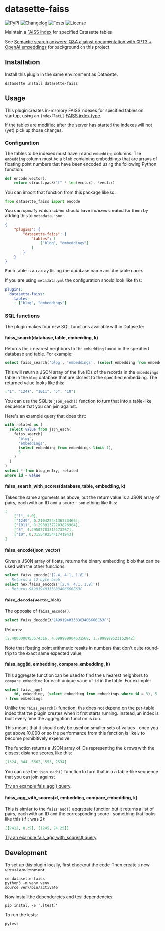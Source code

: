 # datasette-faiss

[![PyPI](https://img.shields.io/pypi/v/datasette-faiss.svg)](https://pypi.org/project/datasette-faiss/)
[![Changelog](https://img.shields.io/github/v/release/simonw/datasette-faiss?include_prereleases&label=changelog)](https://github.com/simonw/datasette-faiss/releases)
[![Tests](https://github.com/simonw/datasette-faiss/workflows/Test/badge.svg)](https://github.com/simonw/datasette-faiss/actions?query=workflow%3ATest)
[![License](https://img.shields.io/badge/license-Apache%202.0-blue.svg)](https://github.com/simonw/datasette-faiss/blob/main/LICENSE)

Maintain a [FAISS index](https://github.com/facebookresearch/faiss) for specified Datasette tables

See [Semantic search answers: Q&A against documentation with GPT3 + OpenAI embeddings](https://simonwillison.net/2023/Jan/13/semantic-search-answers/) for background on this project.

## Installation

Install this plugin in the same environment as Datasette.

    datasette install datasette-faiss

## Usage

This plugin creates in-memory FAISS indexes for specified tables on startup, using an `IndexFlatL2` [FAISS index type](https://github.com/facebookresearch/faiss/wiki/Faiss-indexes).

If the tables are modified after the server has started the indexes will not (yet) pick up those changes.

### Configuration

The tables to be indexed must have `id` and `embedding` columns. The `embedding` column must be a `blob` containing embeddings that are arrays of floating point numbers that have been encoded using the following Python function:

```python
def encode(vector):
    return struct.pack("f" * len(vector), *vector)
```
You can import that function from this package like so:
```python
from datasette_faiss import encode
```
You can specify which tables should have indexes created for them by adding this to `metadata.json`:
```json
{
    "plugins": {
        "datasette-faiss": {
            "tables": [
                ["blog", "embeddings"]
            ]
        }
    }
}
```
Each table is an array listing the database name and the table name.

If you are using `metadata.yml` the configuration should look like this:

```yaml
plugins:
  datasette-faiss:
    tables:
    - ["blog", "embeddings"]
```

### SQL functions

The plugin makes four new SQL functions available within Datasette:

#### faiss_search(database, table, embedding, k)
  
Returns the `k` nearest neighbors to the `embedding` found in the specified database and table. For example:
```sql
select faiss_search('blog', 'embeddings', (select embedding from embeddings where id = 3), 5)
```
This will return a JSON array of the five IDs of the records in the `embeddings` table in the `blog` database that are closest to the specified embedding. The returned value looks like this:

```json
["1", "1249", "1011", "5", "10"]
```
You can use the SQLite `json_each()` function to turn that into a table-like sequence that you can join against.

Here's an example query that does that:

```sql
with related as (
  select value from json_each(
    faiss_search(
      'blog',
      'embeddings',
      (select embedding from embeddings limit 1),
      5
    )
  )
)
select * from blog_entry, related
where id = value
```
#### faiss_search_with_scores(database, table, embedding, k)

Takes the same arguments as above, but the return value is a JSON array of pairs, each with an ID and a score - something like this:

```json
[
    ["1", 0.0],
    ["1249", 0.21042244136333466],
    ["1011", 0.29391372203826904],
    ["5", 0.29505783319473267],
    ["10", 0.31554925441741943]
]
```

#### faiss_encode(json_vector)

Given a JSON array of floats, returns the binary embedding blob that can be used with the other functions:

```sql
select faiss_encode('[2.4, 4.1, 1.8]')
-- Returns a 12 byte blob
select hex(faiss_encode('[2.4, 4.1, 1.8]'))
-- Returns 9A991940333383406666E63F
```

#### faiss_decode(vector_blob)

The opposite of `faiss_encode()`.

```sql
select faiss_decode(X'9A991940333383406666E63F')
```
Returns:
```json
[2.4000000953674316, 4.099999904632568, 1.7999999523162842]
```
Note that floating point arithmetic results in numbers that don't quite round-trip to the exact same expected value.

#### faiss_agg(id, embedding, compare_embedding, k)

This aggregate function can be used to find the `k` nearest neighbors to `compare_embedding` for each unique value of `id` in the table. For example:

```sql
select faiss_agg(
    id, embedding, (select embedding from embeddings where id = 3), 5
) from embeddings
```
Unlike the `faiss_search()` function, this does not depend on the per-table index that the plugin creates when it first starts running. Instead, an index is built every time the aggregation function is run.

This means that it should only be used on smaller sets of values - once you get above 10,000 or so the performance from this function is likely to become prohibitively expensive.

The function returns a JSON array of IDs representing the `k` rows with the closest distance scores, like this:

```json
[1324, 344, 5562, 553, 2534]
```
You can use the `json_each()` function to turn that into a table-like sequence that you can join against.

[Try an example fais_agg() query](https://datasette.simonwillison.net/simonwillisonblog?sql=with+last_500+as+%28%0D%0A++select%0D%0A++++id%2C%0D%0A++++embedding%0D%0A++from%0D%0A++++blog_entry_embeddings%0D%0A++order+by%0D%0A++++id+desc%0D%0A++limit%0D%0A++++500%0D%0A%29%2C+faiss+as+%28%0D%0A++select%0D%0A++++faiss_agg%28%0D%0A++++++id%2C%0D%0A++++++embedding%2C%0D%0A++++++%28%0D%0A++++++++select%0D%0A++++++++++embedding%0D%0A++++++++from%0D%0A++++++++++blog_entry_embeddings%0D%0A++++++++where%0D%0A++++++++++id+%3D+%3Aid%0D%0A++++++%29%2C%0D%0A++++++10%0D%0A++++%29+as+results%0D%0A++from%0D%0A++++last_500%0D%0A%29%2C%0D%0Aids+as+%28%0D%0A++select%0D%0A++++value+as+id%0D%0A++from%0D%0A++++json_each%28faiss.results%29%2C%0D%0A++++faiss%0D%0A%29%0D%0Aselect%0D%0A++blog_entry.id%2C%0D%0A++blog_entry.title%2C%0D%0A++blog_entry.created%0D%0Afrom%0D%0A++ids%0D%0A++join+blog_entry+on+ids.id+%3D+blog_entry.id&id=8214).

#### faiss_agg_with_scores(id, embedding, compare_embedding, k)

This is similar to the `faiss_agg()` aggregate function but it returns a list of pairs, each with an ID and the corresponding score - something that looks like this (if `k` was 2):

```json
[[2412, 0.25], [1245, 24.25]]
```
[Try an example fais_agg_with_scores() query](https://datasette.simonwillison.net/simonwillisonblog?sql=with+last_500+as+%28%0D%0A++select%0D%0A++++id%2C%0D%0A++++embedding%0D%0A++from%0D%0A++++blog_entry_embeddings%0D%0A++order+by%0D%0A++++id+desc%0D%0A++limit%0D%0A++++500%0D%0A%29%2C+ids_and_scores+as+%28%0D%0A++select%0D%0A++++faiss_agg_with_scores%28%0D%0A++++++id%2C%0D%0A++++++embedding%2C%0D%0A++++++%28%0D%0A++++++++select%0D%0A++++++++++embedding%0D%0A++++++++from%0D%0A++++++++++blog_entry_embeddings%0D%0A++++++++where%0D%0A++++++++++id+%3D+%3Aid%0D%0A++++++%29%2C+10%0D%0A++++%29+as+s%0D%0A++from%0D%0A++++last_500%0D%0A%29%2C%0D%0Aresults+as+%28%0D%0A++select%0D%0A++++json_extract%28value%2C+%27%24%5B0%5D%27%29+as+id%2C%0D%0A++++json_extract%28value%2C+%27%24%5B1%5D%27%29+as+score%0D%0A++from%0D%0A++++json_each%28ids_and_scores.s%29%2C%0D%0A++++ids_and_scores%0D%0A%29%0D%0Aselect%0D%0A++results.score%2C%0D%0A++blog_entry.id%2C%0D%0A++blog_entry.title%2C%0D%0A++blog_entry.created%0D%0Afrom%0D%0A++results%0D%0A++join+blog_entry+on+results.id+%3D+blog_entry.id&id=8214).

## Development

To set up this plugin locally, first checkout the code. Then create a new virtual environment:

    cd datasette-faiss
    python3 -m venv venv
    source venv/bin/activate

Now install the dependencies and test dependencies:

    pip install -e '.[test]'

To run the tests:

    pytest
